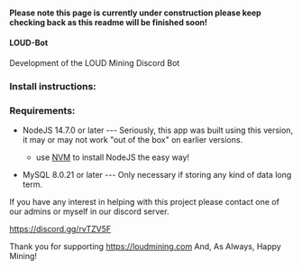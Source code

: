 #### Please note this page is currently under construction please keep checking back as this readme will be finished soon!

#### LOUD-Bot
Development of the LOUD Mining Discord Bot

### Install instructions:

### Requirements:

  * NodeJS 14.7.0 or later --- Seriously, this app was built using this version, it may or may not work "out of the box" on earlier versions.
    * use [NVM](https://github.com/nvm-sh/nvm/) to install NodeJS the easy way!
  
  * MySQL 8.0.21 or later  --- Only necessary if storing any kind of data long term.





If you have any interest in helping with this project please contact one of our admins or myself in our discord server.

https://discord.gg/rvTZV5F

Thank you for supporting https://loudmining.com And, As Always, Happy Mining!
